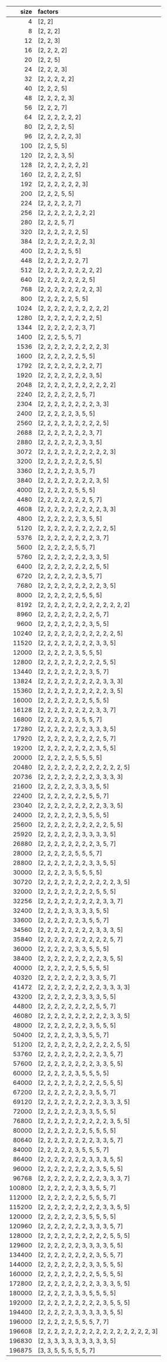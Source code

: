 |   size | factors                                             |
|-------:|:----------------------------------------------------|
|      4 | [2, 2]                                              |
|      8 | [2, 2, 2]                                           |
|     12 | [2, 2, 3]                                           |
|     16 | [2, 2, 2, 2]                                        |
|     20 | [2, 2, 5]                                           |
|     24 | [2, 2, 2, 3]                                        |
|     32 | [2, 2, 2, 2, 2]                                     |
|     40 | [2, 2, 2, 5]                                        |
|     48 | [2, 2, 2, 2, 3]                                     |
|     56 | [2, 2, 2, 7]                                        |
|     64 | [2, 2, 2, 2, 2, 2]                                  |
|     80 | [2, 2, 2, 2, 5]                                     |
|     96 | [2, 2, 2, 2, 2, 3]                                  |
|    100 | [2, 2, 5, 5]                                        |
|    120 | [2, 2, 2, 3, 5]                                     |
|    128 | [2, 2, 2, 2, 2, 2, 2]                               |
|    160 | [2, 2, 2, 2, 2, 5]                                  |
|    192 | [2, 2, 2, 2, 2, 2, 3]                               |
|    200 | [2, 2, 2, 5, 5]                                     |
|    224 | [2, 2, 2, 2, 2, 7]                                  |
|    256 | [2, 2, 2, 2, 2, 2, 2, 2]                            |
|    280 | [2, 2, 2, 5, 7]                                     |
|    320 | [2, 2, 2, 2, 2, 2, 5]                               |
|    384 | [2, 2, 2, 2, 2, 2, 2, 3]                            |
|    400 | [2, 2, 2, 2, 5, 5]                                  |
|    448 | [2, 2, 2, 2, 2, 2, 7]                               |
|    512 | [2, 2, 2, 2, 2, 2, 2, 2, 2]                         |
|    640 | [2, 2, 2, 2, 2, 2, 2, 5]                            |
|    768 | [2, 2, 2, 2, 2, 2, 2, 2, 3]                         |
|    800 | [2, 2, 2, 2, 2, 5, 5]                               |
|   1024 | [2, 2, 2, 2, 2, 2, 2, 2, 2, 2]                      |
|   1280 | [2, 2, 2, 2, 2, 2, 2, 2, 5]                         |
|   1344 | [2, 2, 2, 2, 2, 2, 3, 7]                            |
|   1400 | [2, 2, 2, 5, 5, 7]                                  |
|   1536 | [2, 2, 2, 2, 2, 2, 2, 2, 2, 3]                      |
|   1600 | [2, 2, 2, 2, 2, 2, 5, 5]                            |
|   1792 | [2, 2, 2, 2, 2, 2, 2, 2, 7]                         |
|   1920 | [2, 2, 2, 2, 2, 2, 2, 3, 5]                         |
|   2048 | [2, 2, 2, 2, 2, 2, 2, 2, 2, 2, 2]                   |
|   2240 | [2, 2, 2, 2, 2, 2, 5, 7]                            |
|   2304 | [2, 2, 2, 2, 2, 2, 2, 2, 3, 3]                      |
|   2400 | [2, 2, 2, 2, 2, 3, 5, 5]                            |
|   2560 | [2, 2, 2, 2, 2, 2, 2, 2, 2, 5]                      |
|   2688 | [2, 2, 2, 2, 2, 2, 2, 3, 7]                         |
|   2880 | [2, 2, 2, 2, 2, 2, 3, 3, 5]                         |
|   3072 | [2, 2, 2, 2, 2, 2, 2, 2, 2, 2, 3]                   |
|   3200 | [2, 2, 2, 2, 2, 2, 2, 5, 5]                         |
|   3360 | [2, 2, 2, 2, 2, 3, 5, 7]                            |
|   3840 | [2, 2, 2, 2, 2, 2, 2, 2, 3, 5]                      |
|   4000 | [2, 2, 2, 2, 2, 5, 5, 5]                            |
|   4480 | [2, 2, 2, 2, 2, 2, 2, 5, 7]                         |
|   4608 | [2, 2, 2, 2, 2, 2, 2, 2, 2, 3, 3]                   |
|   4800 | [2, 2, 2, 2, 2, 2, 3, 5, 5]                         |
|   5120 | [2, 2, 2, 2, 2, 2, 2, 2, 2, 2, 5]                   |
|   5376 | [2, 2, 2, 2, 2, 2, 2, 2, 3, 7]                      |
|   5600 | [2, 2, 2, 2, 2, 5, 5, 7]                            |
|   5760 | [2, 2, 2, 2, 2, 2, 2, 3, 3, 5]                      |
|   6400 | [2, 2, 2, 2, 2, 2, 2, 2, 5, 5]                      |
|   6720 | [2, 2, 2, 2, 2, 2, 3, 5, 7]                         |
|   7680 | [2, 2, 2, 2, 2, 2, 2, 2, 2, 3, 5]                   |
|   8000 | [2, 2, 2, 2, 2, 2, 5, 5, 5]                         |
|   8192 | [2, 2, 2, 2, 2, 2, 2, 2, 2, 2, 2, 2, 2]             |
|   8960 | [2, 2, 2, 2, 2, 2, 2, 2, 5, 7]                      |
|   9600 | [2, 2, 2, 2, 2, 2, 2, 3, 5, 5]                      |
|  10240 | [2, 2, 2, 2, 2, 2, 2, 2, 2, 2, 2, 5]                |
|  11520 | [2, 2, 2, 2, 2, 2, 2, 2, 3, 3, 5]                   |
|  12000 | [2, 2, 2, 2, 2, 3, 5, 5, 5]                         |
|  12800 | [2, 2, 2, 2, 2, 2, 2, 2, 2, 5, 5]                   |
|  13440 | [2, 2, 2, 2, 2, 2, 2, 3, 5, 7]                      |
|  13824 | [2, 2, 2, 2, 2, 2, 2, 2, 2, 3, 3, 3]                |
|  15360 | [2, 2, 2, 2, 2, 2, 2, 2, 2, 2, 3, 5]                |
|  16000 | [2, 2, 2, 2, 2, 2, 2, 5, 5, 5]                      |
|  16128 | [2, 2, 2, 2, 2, 2, 2, 2, 3, 3, 7]                   |
|  16800 | [2, 2, 2, 2, 2, 3, 5, 5, 7]                         |
|  17280 | [2, 2, 2, 2, 2, 2, 2, 3, 3, 3, 5]                   |
|  17920 | [2, 2, 2, 2, 2, 2, 2, 2, 2, 5, 7]                   |
|  19200 | [2, 2, 2, 2, 2, 2, 2, 2, 3, 5, 5]                   |
|  20000 | [2, 2, 2, 2, 2, 5, 5, 5, 5]                         |
|  20480 | [2, 2, 2, 2, 2, 2, 2, 2, 2, 2, 2, 2, 5]             |
|  20736 | [2, 2, 2, 2, 2, 2, 2, 2, 3, 3, 3, 3]                |
|  21600 | [2, 2, 2, 2, 2, 3, 3, 3, 5, 5]                      |
|  22400 | [2, 2, 2, 2, 2, 2, 2, 5, 5, 7]                      |
|  23040 | [2, 2, 2, 2, 2, 2, 2, 2, 2, 3, 3, 5]                |
|  24000 | [2, 2, 2, 2, 2, 2, 3, 5, 5, 5]                      |
|  25600 | [2, 2, 2, 2, 2, 2, 2, 2, 2, 2, 5, 5]                |
|  25920 | [2, 2, 2, 2, 2, 2, 3, 3, 3, 3, 5]                   |
|  26880 | [2, 2, 2, 2, 2, 2, 2, 2, 3, 5, 7]                   |
|  28000 | [2, 2, 2, 2, 2, 5, 5, 5, 7]                         |
|  28800 | [2, 2, 2, 2, 2, 2, 2, 3, 3, 5, 5]                   |
|  30000 | [2, 2, 2, 2, 3, 5, 5, 5, 5]                         |
|  30720 | [2, 2, 2, 2, 2, 2, 2, 2, 2, 2, 2, 3, 5]             |
|  32000 | [2, 2, 2, 2, 2, 2, 2, 2, 5, 5, 5]                   |
|  32256 | [2, 2, 2, 2, 2, 2, 2, 2, 2, 3, 3, 7]                |
|  32400 | [2, 2, 2, 2, 3, 3, 3, 3, 5, 5]                      |
|  33600 | [2, 2, 2, 2, 2, 2, 3, 5, 5, 7]                      |
|  34560 | [2, 2, 2, 2, 2, 2, 2, 2, 3, 3, 3, 5]                |
|  35840 | [2, 2, 2, 2, 2, 2, 2, 2, 2, 2, 5, 7]                |
|  36000 | [2, 2, 2, 2, 2, 3, 3, 5, 5, 5]                      |
|  38400 | [2, 2, 2, 2, 2, 2, 2, 2, 2, 3, 5, 5]                |
|  40000 | [2, 2, 2, 2, 2, 2, 5, 5, 5, 5]                      |
|  40320 | [2, 2, 2, 2, 2, 2, 2, 3, 3, 5, 7]                   |
|  41472 | [2, 2, 2, 2, 2, 2, 2, 2, 2, 3, 3, 3, 3]             |
|  43200 | [2, 2, 2, 2, 2, 2, 3, 3, 3, 5, 5]                   |
|  44800 | [2, 2, 2, 2, 2, 2, 2, 2, 5, 5, 7]                   |
|  46080 | [2, 2, 2, 2, 2, 2, 2, 2, 2, 2, 3, 3, 5]             |
|  48000 | [2, 2, 2, 2, 2, 2, 2, 3, 5, 5, 5]                   |
|  50400 | [2, 2, 2, 2, 2, 3, 3, 5, 5, 7]                      |
|  51200 | [2, 2, 2, 2, 2, 2, 2, 2, 2, 2, 2, 5, 5]             |
|  53760 | [2, 2, 2, 2, 2, 2, 2, 2, 2, 3, 5, 7]                |
|  57600 | [2, 2, 2, 2, 2, 2, 2, 2, 3, 3, 5, 5]                |
|  60000 | [2, 2, 2, 2, 2, 3, 5, 5, 5, 5]                      |
|  64000 | [2, 2, 2, 2, 2, 2, 2, 2, 2, 5, 5, 5]                |
|  67200 | [2, 2, 2, 2, 2, 2, 2, 3, 5, 5, 7]                   |
|  69120 | [2, 2, 2, 2, 2, 2, 2, 2, 2, 3, 3, 3, 5]             |
|  72000 | [2, 2, 2, 2, 2, 2, 3, 3, 5, 5, 5]                   |
|  76800 | [2, 2, 2, 2, 2, 2, 2, 2, 2, 2, 3, 5, 5]             |
|  80000 | [2, 2, 2, 2, 2, 2, 2, 5, 5, 5, 5]                   |
|  80640 | [2, 2, 2, 2, 2, 2, 2, 2, 3, 3, 5, 7]                |
|  84000 | [2, 2, 2, 2, 2, 3, 5, 5, 5, 7]                      |
|  86400 | [2, 2, 2, 2, 2, 2, 2, 3, 3, 3, 5, 5]                |
|  96000 | [2, 2, 2, 2, 2, 2, 2, 2, 3, 5, 5, 5]                |
|  96768 | [2, 2, 2, 2, 2, 2, 2, 2, 2, 3, 3, 3, 7]             |
| 100800 | [2, 2, 2, 2, 2, 2, 3, 3, 5, 5, 7]                   |
| 112000 | [2, 2, 2, 2, 2, 2, 2, 5, 5, 5, 7]                   |
| 115200 | [2, 2, 2, 2, 2, 2, 2, 2, 2, 3, 3, 5, 5]             |
| 120000 | [2, 2, 2, 2, 2, 2, 3, 5, 5, 5, 5]                   |
| 120960 | [2, 2, 2, 2, 2, 2, 2, 3, 3, 3, 5, 7]                |
| 128000 | [2, 2, 2, 2, 2, 2, 2, 2, 2, 2, 5, 5, 5]             |
| 129600 | [2, 2, 2, 2, 2, 2, 3, 3, 3, 3, 5, 5]                |
| 134400 | [2, 2, 2, 2, 2, 2, 2, 2, 3, 5, 5, 7]                |
| 144000 | [2, 2, 2, 2, 2, 2, 2, 3, 3, 5, 5, 5]                |
| 160000 | [2, 2, 2, 2, 2, 2, 2, 2, 5, 5, 5, 5]                |
| 172800 | [2, 2, 2, 2, 2, 2, 2, 2, 3, 3, 3, 5, 5]             |
| 180000 | [2, 2, 2, 2, 2, 3, 3, 5, 5, 5, 5]                   |
| 192000 | [2, 2, 2, 2, 2, 2, 2, 2, 2, 3, 5, 5, 5]             |
| 194400 | [2, 2, 2, 2, 2, 3, 3, 3, 3, 3, 5, 5]                |
| 196000 | [2, 2, 2, 2, 2, 5, 5, 5, 7, 7]                      |
| 196608 | [2, 2, 2, 2, 2, 2, 2, 2, 2, 2, 2, 2, 2, 2, 2, 2, 3] |
| 196830 | [2, 3, 3, 3, 3, 3, 3, 3, 3, 3, 5]                   |
| 196875 | [3, 3, 5, 5, 5, 5, 5, 7]                            |
